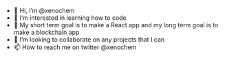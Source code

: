 - 👋 Hi, I’m @xenochem
- 👀 I’m interested in learning how to code
- 🌱 My short term goal is to make a React app and my long term goal is to make a blockchain app
- 💞️ I’m looking to collaborate on any projects that I can
- 📫 How to reach me on twitter @xenochem

<!---
xenochem/xenochem is a ✨ special ✨ repository because its `README.md` (this file) appears on your GitHub profile.
You can click the Preview link to take a look at your changes.
--->
